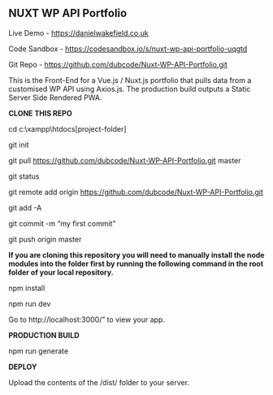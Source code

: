 ## NUXT WP API Portfolio

Live Demo - https://danielwakefield.co.uk

Code Sandbox - https://codesandbox.io/s/nuxt-wp-api-portfolio-uqgtd

Git Repo - https://github.com/dubcode/Nuxt-WP-API-Portfolio.git



This is the Front-End for a Vue.js / Nuxt.js portfolio that pulls data from a customised WP API using Axios.js.
The production build outputs a Static Server Side Rendered PWA.

**CLONE THIS REPO**

cd c:\xampp\htdocs\[project-folder]

git init

git pull https://github.com/dubcode/Nuxt-WP-API-Portfolio.git master

git status

git remote add origin https://github.com/dubcode/Nuxt-WP-API-Portfolio.git

git add -A

git commit -m “my first commit”

git push origin master

**If you are cloning this repository you will need to manually install the node modules into the folder first by running the following command in the root folder of your local repository.**

npm install

npm run dev

Go to http://localhost:3000/” to view your app.

**PRODUCTION BUILD**

npm run generate

**DEPLOY**

Upload the contents of the /dist/ folder to your server.

